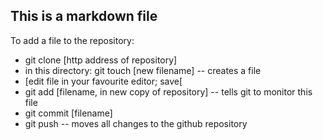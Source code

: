 ## This is a markdown file

To add a file to the repository:
* git clone [http address of repository]
* in this directory:  git touch [new filename] -- creates a file
* [edit file in your favourite editor; save[
* git add [filename, in new copy of repository] -- tells git to monitor this file
* git commit [filename] 
* git push -- moves all changes to the github repository
